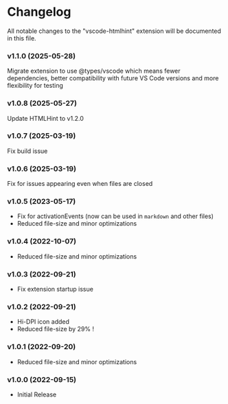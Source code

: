 # Changelog

All notable changes to the "vscode-htmlhint" extension will be documented in this file.

### v1.1.0 (2025-05-28)

Migrate extension to use @types/vscode which means fewer dependencies, better compatibility with future VS Code versions
and more flexibility for testing

### v1.0.8 (2025-05-27)

Update HTMLHint to v1.2.0

### v1.0.7 (2025-03-19)

Fix build issue

### v1.0.6 (2025-03-19)

Fix for issues appearing even when files are closed

### v1.0.5 (2023-05-17)

- Fix for activationEvents (now can be used in `markdown` and other files)
- Reduced file-size and minor optimizations

### v1.0.4 (2022-10-07)

- Reduced file-size and minor optimizations

### v1.0.3 (2022-09-21)

- Fix extension startup issue

### v1.0.2 (2022-09-21)

- Hi-DPI icon added
- Reduced file-size by 29% !

### v1.0.1 (2022-09-20)

- Reduced file-size and minor optimizations

### v1.0.0 (2022-09-15)

- Initial Release
